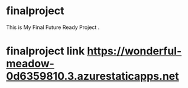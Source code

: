 # finalproject
This is My Final Future Ready Project .
# finalproject link https://wonderful-meadow-0d6359810.3.azurestaticapps.net
